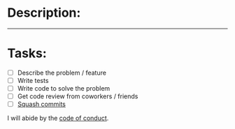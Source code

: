 # Description:

______________

# Tasks:

- [ ] Describe the problem / feature
- [ ] Write tests
- [ ] Write code to solve the problem
- [ ] Get code review from coworkers / friends
- [ ] [Squash commits](http://gitready.com/advanced/2009/02/10/squashing-commits-with-rebase.html)

I will abide by the [code of conduct](https://github.com/rubygems/rubygems/blob/master/CODE_OF_CONDUCT.md).
